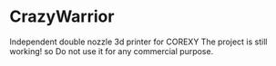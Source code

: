 # CrazyWarrior
Independent double nozzle 3d printer for COREXY
 The project is still working! so Do not use it for any commercial purpose.
 
